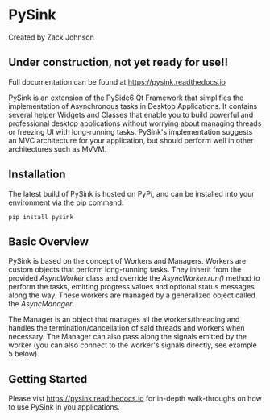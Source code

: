 # PySink

Created by Zack Johnson

## Under construction, not yet ready for use!!

Full documentation can be found at https://pysink.readthedocs.io

PySink is an extension of the PySide6 Qt Framework that simplifies the implementation
of Asynchronous tasks in Desktop Applications. It contains several
helper Widgets and Classes that enable you to build powerful and professional
desktop applications without worrying about managing threads or freezing 
UI with long-running tasks. PySink's implementation suggests an MVC 
architecture for your application, but should perform well in other architectures
such as MVVM.

## Installation
The latest build of PySink is hosted on PyPi, and can be installed into your environment via the pip command:

```commandline
pip install pysink
```

## Basic Overview
PySink is based on the concept of Workers and Managers. Workers are custom objects that 
perform long-running tasks. They inherit from the provided *AsyncWorker* class and 
override the *AsyncWorker.run()* method to perform the tasks, emitting progress values and 
optional status messages along the way. These workers are managed by a generalized object called the
*AsyncManager*. 

The Manager is an object that manages all the workers/threading and handles the termination/cancellation 
of said threads and workers when necessary. The Manager can also pass along the signals emitted by 
the worker (you can also connect to the worker's signals directly, see example 5 below).



## Getting Started

Please vist https://pysink.readthedocs.io for in-depth walk-throughs on how to use PySink in you applications.
